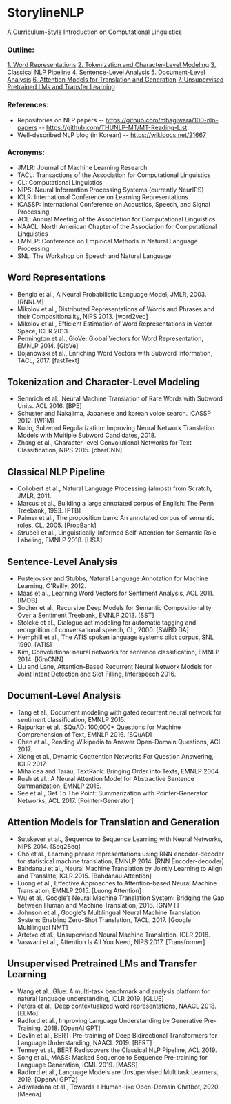 # StorylineNLP
A Curriculum-Style Introduction on Computational Linguistics

### Outline:
[1. Word Representations](https://github.com/warnikchow/storylineNLP#word-representations)
[2. Tokenization and Character-Level Modeling](https://github.com/warnikchow/storylineNLP#tokenization-and-character-level-modeling)
[3. Classical NLP Pipeline](https://github.com/warnikchow/storylineNLP#classical-nlp-pipeline)
[4. Sentence-Level Analysis](https://github.com/warnikchow/storylineNLP#sentence-level-analysis)
[5. Document-Level Analysis](https://github.com/warnikchow/storylineNLP#document-level-analysis)
[6. Attention Models for Translation and Generation](https://github.com/warnikchow/storylineNLP#attention-models-for-translation-and-generation)
[7. Unsupervised Pretrained LMs and Transfer Learning](https://github.com/warnikchow/storylineNLP#unsupervised-pretrained-lms-and-transfer-learning)

### References:

- Repositories on NLP papers
-- https://github.com/mhagiwara/100-nlp-papers
-- https://github.com/THUNLP-MT/MT-Reading-List
- Well-described NLP blog (in Korean)
-- https://wikidocs.net/21667

### Acronyms:

- JMLR: Journal of Machine Learning Research
- TACL: Transactions of the Association for Computational Linguistics 
- CL: Computational Linguistics
- NIPS: Neural Information Processing Systems (currently NeurIPS)
- ICLR: International Conference on Learning Representations
- ICASSP: International Conference on Acoustics, Speech, and Signal Processing
- ACL: Annual Meeting of the Association for Computational Linguistics 
- NAACL: North American Chapter of the Association for Computational Linguistics
- EMNLP: Conference on Empirical Methods in Natural Language Processing
- SNL: The Workshop on Speech and Natural Language

## Word Representations

- Bengio et al., A Neural Probabilistic Language Model, JMLR, 2003. [RNNLM]
- Mikolov et al., Distributed Representations of Words and Phrases and their Compositionality, NIPS 2013. [word2vec]
- Mikolov et al., Efficient Estimation of Word Representations in Vector Space, ICLR 2013.
- Pennington et al., GloVe: Global Vectors for Word Representation, EMNLP 2014. [GloVe]
- Bojanowski et al., Enriching Word Vectors with Subword Information, TACL, 2017. [fastText]

## Tokenization and Character-Level Modeling

- Sennrich et al., Neural Machine Translation of Rare Words with Subword Units. ACL 2016. [BPE]
- Schuster and Nakajima, Japanese and korean voice search. ICASSP 2012. [WPM]
- Kudo, Subword Regularization: Improving Neural Network Translation Models with Multiple Subword Candidates, 2018.
- Zhang et al., Character-level Convolutional Networks for Text Classification, NIPS 2015. [charCNN]

## Classical NLP Pipeline 

- Collobert et al., Natural Language Processing (almost) from Scratch, JMLR, 2011.
- Marcus et al., Building a large annotated corpus of English: The Penn Treebank, 1993. [PTB]
- Palmer et al., The proposition bank: An annotated corpus of semantic roles, CL, 2005. [PropBank]
- Strubell et al., Linguistically-Informed Self-Attention for Semantic Role Labeling, EMNLP 2018. [LISA]

## Sentence-Level Analysis

- Pustejovsky and Stubbs, Natural Language Annotation for Machine Learning, O'Reilly, 2012.
- Maas et al., Learning Word Vectors for Sentiment Analysis, ACL 2011. [IMDB]
- Socher et al., Recursive Deep Models for Semantic Compositionality Over a Sentiment Treebank, EMNLP 2013. [SST]
- Stolcke et al., Dialogue act modeling for automatic tagging and recognition of conversational speech, CL, 2000. [SWBD DA]
- Hemphill et al., The ATIS spoken language systems pilot corpus, SNL 1990. [ATIS]
- Kim, Convolutional neural networks for sentence classification, EMNLP 2014. [KimCNN]
- Liu and Lane, Attention-Based Recurrent Neural Network Models for Joint Intent Detection and Slot Filling, Interspeech 2016.

## Document-Level Analysis

- Tang et al., Document modeling with gated recurrent neural network for sentiment classification, EMNLP 2015. 
- Rajpurkar et al., SQuAD: 100,000+ Questions for Machine Comprehension of Text, EMNLP 2016. [SQuAD]
- Chen et al., Reading Wikipedia to Answer Open-Domain Questions, ACL 2017.
- Xiong et al., Dynamic Coattention Networks For Question Answering, ICLR 2017.
- Mihalcea and Tarau, TextRank: Bringing Order into Texts, EMNLP 2004.
- Rush et al., A Neural Attention Model for Abstractive Sentence Summarization, EMNLP 2015.
- See et al., Get To The Point: Summarization with Pointer-Generator Networks, ACL 2017. [Pointer-Generator]

## Attention Models for Translation and Generation

- Sutskever et al., Sequence to Sequence Learning with Neural Networks, NIPS 2014. [Seq2Seq]
- Cho et al., Learning phrase representations using RNN encoder-decoder for statistical machine translation, EMNLP 2014. [RNN Encoder-decoder]
- Bahdanau et al., Neural Machine Translation by Jointly Learning to Align and Translate, ICLR 2015. [Bahdanau Attention]
- Luong et al., Effective Approaches to Attention-based Neural Machine Translation, EMNLP 2015. [Luong Attention]
- Wu et al., Google’s Neural Machine Translation System: Bridging the Gap between Human and Machine Translation, 2016. [GNMT]
- Johnson et al., Google's Multilingual Neural Machine Translation System: Enabling Zero-Shot Translation, TACL, 2017. [Google Multilingual NMT]
- Artetxe et al., Unsupervised Neural Machine Translation, ICLR 2018. 
- Vaswani et al., Attention Is All You Need, NIPS 2017. [Transformer]

## Unsupervised Pretrained LMs and Transfer Learning

- Wang et al., Glue: A multi-task benchmark and analysis platform for natural language understanding, ICLR 2019. [GLUE]
- Peters et al., Deep contextualized word representations, NAACL 2018. [ELMo]
- Radford et al., Improving Language Understanding by Generative Pre-Training, 2018. [OpenAI GPT]
- Devlin et al., BERT: Pre-training of Deep Bidirectional Transformers for Language Understanding, NAACL 2019. [BERT]
- Tenney et al., BERT Rediscovers the Classical NLP Pipeline, ACL 2019.
- Song et al., MASS: Masked Sequence to Sequence Pre-training for Language Generation, ICML 2019. [MASS]
- Radford et al., Language Models are Unsupervised Multitask Learners, 2019. [OpenAI GPT2]
- Adiwardana et al., Towards a Human-like Open-Domain Chatbot, 2020. [Meena]
